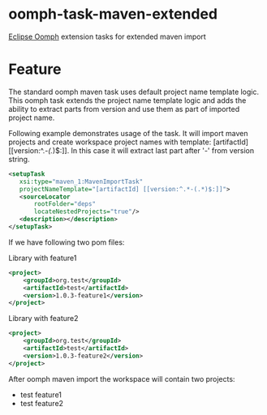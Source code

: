 # oomph-task-maven-extended
[Eclipse Oomph](https://projects.eclipse.org/projects/tools.oomph) extension tasks for extended maven import

# Feature

The standard oomph maven task uses default project name template logic.
This oomph task extends the project name template logic and adds the ability to extract parts from version and use them as part of imported project name.

Following example demonstrates usage of the task. It will import maven projects and create workspace project names with template: [artifactId] [[version:^.*-(.*)$:]].
In this case it will extract last part after '-' from version string.

```xml
<setupTask
   xsi:type="maven_1:MavenImportTask"
   projectNameTemplate="[artifactId] [[version:^.*-(.*)$:]]">
   <sourceLocator
       rootFolder="deps"
       locateNestedProjects="true"/>
   <description></description>
</setupTask>
```
If we have following two pom files:

Library with feature1
```xml
<project>
    <groupId>org.test</groupId>
    <artifactId>test</artifactId>
    <version>1.0.3-feature1</version>
</project>
```

Library with feature2
```xml
<project>
    <groupId>org.test</groupId>
    <artifactId>test</artifactId>
    <version>1.0.3-feature2</version>
</project>
```

After oomph maven import the workspace will contain two projects: 
* test feature1
* test feature2
